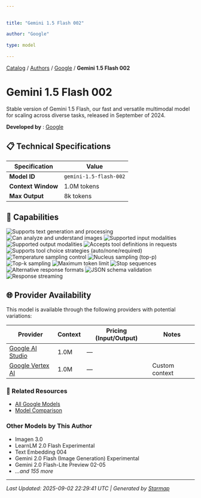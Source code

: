 ```yaml
---
  
  
title: "Gemini 1.5 Flash 002"
  
author: "Google"
  
type: model
  
---
```

  
  
  
[Catalog](../../../..) / [Authors](../../..) / [Google](../..) / **Gemini 1.5 Flash 002**
  
  
# Gemini 1.5 Flash 002
  
Stable version of Gemini 1.5 Flash, our fast and versatile multimodal model for scaling across diverse tasks, released in September of 2024.
  
  
**Developed by**
: 
[Google](../)
  
  
## 📋 Technical Specifications
  
| Specification | Value |
|---------|---------|
| **Model ID** | `gemini-1.5-flash-002` |
| **Context Window** | 1.0M tokens |
| **Max Output** | 8k tokens |

  
## 🎯 Capabilities
  
![Supports text generation and processing](https://img.shields.io/badge/text-✓-blue) ![Can analyze and understand images](https://img.shields.io/badge/vision-✓-purple) ![Supported input modalities](https://img.shields.io/badge/input-text,image-teal) ![Supported output modalities](https://img.shields.io/badge/output-text-cyan) ![Accepts tool definitions in requests](https://img.shields.io/badge/tools-✓-yellow) ![Supports tool choice strategies (auto/none/required)](https://img.shields.io/badge/tool__choice-✓-yellow) ![Temperature sampling control](https://img.shields.io/badge/temperature-core-red) ![Nucleus sampling (top-p)](https://img.shields.io/badge/top__p-core-red) ![Top-k sampling](https://img.shields.io/badge/top__k-advanced-orange) ![Maximum token limit](https://img.shields.io/badge/max__tokens-core-blue) ![Stop sequences](https://img.shields.io/badge/stop-core-blue) ![Alternative response formats](https://img.shields.io/badge/format__response-✓-cyan) ![JSON schema validation](https://img.shields.io/badge/structured__outputs-✓-cyan) ![Response streaming](https://img.shields.io/badge/streaming-✓-cyan)
  
  
## 🌐 Provider Availability
  
This model is available through the following providers with potential variations:
  
  
| Provider | Context | Pricing (Input/Output) | Notes |
|---------|---------|---------|---------|
| [Google AI Studio](../../../providers/google-ai-studio/models/gemini-1.5-flash-002.md) | 1.0M | — |  |
| [Google Vertex AI](../../../providers/google-vertex/models/gemini-1.5-flash-002.md) | 1.0M | — | Custom context |

  
### 🔗 Related Resources
  
- [All Google Models](../)
- [Model Comparison](../../../../models/)
  
  
### Other Models by This Author
  
- Imagen 3.0
- LearnLM 2.0 Flash Experimental
- Text Embedding 004
- Gemini 2.0 Flash (Image Generation) Experimental
- Gemini 2.0 Flash-Lite Preview 02-05
- _...and 155 more_
  
  
---
*Last Updated: 2025-09-02 22:29:41 UTC | Generated by [Starmap](https://github.com/agentstation/starmap)*